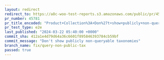 ```yaml
---
layout: redirect
redirect_to: https://a8c-woo-test-reports.s3.amazonaws.com/public/pr/45781/e2e/index.html
pr_number: 45781
pr_title_encoded: "Product+Collection%3A+Don%27t+show+publicly+non-queryable+taxonomies"
pr_test_type: e2e
last_published: "2024-03-22 05:40:00 +0000"
commit_sha: 412a1e4d79d64a36c6601f895846393784cb59bf
commit_message: "Don't show publicly non-queryable taxonomies"
branch_name: fix/query-non-public-tax
passed: true
---
```

